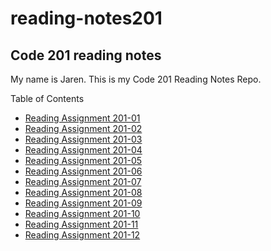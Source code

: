 # reading-notes201

## Code 201 reading notes

My name is Jaren. This is my Code 201 Reading Notes Repo.

Table of Contents

- [Reading Assignment 201-01](/class-01.md)
- [Reading Assignment 201-02](/class-02.md)
- [Reading Assignment 201-03](/class-03.md)
- [Reading Assignment 201-04](/class-04.md)
- [Reading Assignment 201-05](/class-05.md)
- [Reading Assignment 201-06](/class-06.md)
- [Reading Assignment 201-07](/class-07.md)
- [Reading Assignment 201-08](/class-08.md)
- [Reading Assignment 201-09](/class-09.md)
- [Reading Assignment 201-10](/class-10.md)
- [Reading Assignment 201-11](/class-11.md)
- [Reading Assignment 201-12](/class-12.md)
